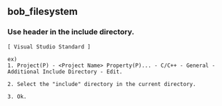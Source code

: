 **bob_filesystem**
-------------

### Use header in the include directory.

```
[ Visual Studio Standard ]

ex)
1. Project(P) - <Project Name> Property(P)... - C/C++ - General - Additional Include Directory - Edit.

2. Select the "include" directory in the current directory.

3. Ok.
```


